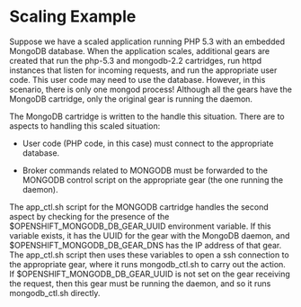 Scaling Example
===============

Suppose we have a scaled application running PHP 5.3 with an embedded MongoDB
database.  When the application scales, additional gears are created that run
the php-5.3 and mongodb-2.2 cartridges, run httpd instances that listen for
incoming requests, and run the appropriate user code.  This user code may need
to use the database.  However, in this scenario, there is only one mongod
process! Although all the gears have the MongoDB cartridge, only the original
gear is running the daemon.

The MongoDB cartridge is written to the handle this situation.  There
are to aspects to handling this scaled situation:

* User code (PHP code, in this case) must connect to the appropriate
  database.

* Broker commands related to MONGODB must be forwarded to the MONGODB
  control script on the appropriate gear (the one running the daemon).

The app_ctl.sh script for the MONGODB cartridge handles the second
aspect by checking for the presence of the
$OPENSHIFT_MONGODB_DB_GEAR_UUID environment variable.  If this variable
exists, it has the UUID for the gear with the MongoDB daemon, and
$OPENSHIFT_MONGODB_DB_GEAR_DNS has the IP address of that gear.  The
app_ctl.sh script then uses these variables to open a ssh connection to
the appropriate gear, where it runs mongodb_ctl.sh to carry out the
action.  If $OPENSHIFT_MONGODB_DB_GEAR_UUID is not set on the gear
receiving the request, then this gear must be running the daemon, and so
it runs mongodb_ctl.sh directly.
